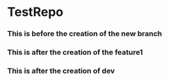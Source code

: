 # TestRepo

### This is before the creation of the new branch

### This is after the creation of the feature1

### This is after the creation of dev
